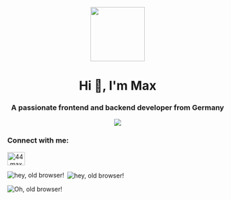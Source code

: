 <p align="center"> <img src="https://github.com/images/mona-whisper.gif" width="124" height="124" /> </p>

<h1 align="center">Hi 👋, I'm Max</h1>
<h3 align="center">A passionate frontend and backend developer from Germany</h3>

<a href="https://visitcount.itsvg.in" align="center">
  <p align="center"><img src="https://visitcount.itsvg.in/api?id=whynotmax&label=Profile%20Views&color=12&icon=6&pretty=true" /></p>
</a>

<h3 align="left">Connect with me:</h3>
<p align="left">
<a href="https://instagram.com/44.max.og" target="blank"><img align="center" src="https://raw.githubusercontent.com/rahuldkjain/github-profile-readme-generator/master/src/images/icons/Social/instagram.svg" alt="44.max.og" height="30" width="40" /></a>
</p>


<p><img align="left" src="https://github-readme-stats.vercel.app/api/top-langs?username=whoismax&show_icons=true&locale=en&layout=compact" alt="hey, old browser!" /></p>

<p>&nbsp;<img align="center" src="https://github-readme-stats.vercel.app/api?username=whoismax&show_icons=true&locale=en" alt="hey, old browser!" /></p>

<p><img align="center" src="https://github-readme-streak-stats.herokuapp.com/?user=whoismax&" alt="Oh, old browser!" /></p>
